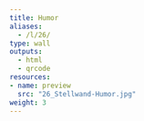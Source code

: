 ```yaml
---
title: Humor
aliases:
  - /l/26/
type: wall
outputs:
  - html
  - qrcode
resources:
- name: preview
  src: "26_Stellwand-Humor.jpg"
weight: 3
---
```

